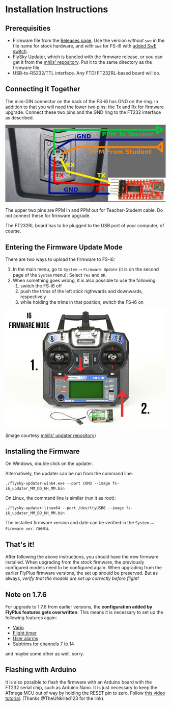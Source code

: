 # Installation Instructions #

## Prerequisities ##

* Firmware file from the [Releases page](https://github.com/qba667/FlySkyI6/releases).
  Use the version _without_ `swe` in the file name for stock hardware,
  and _with_ `swe` for FS-i6 with [added SwE switch](HW-Mod-SwE).
* FlySky Updater, which is bundled with the firmware release,
  or you can get it from the
  [mhils' repository](https://github.com/mhils/flysky-updater).
  Put it to the same directory as the firmware file.
* USB-to-RS232/TTL interface. Any FTDI FT232RL-based board will do.


## Connecting it Together ##

The mini-DIN connector on the back of the FS-i6 has GND on the ring.
In addition to that you will need the lower two pins: the Tx and Rx
for firmware upgrade. Connect these two pins and the GND ring to the
FT232 interface as described.

![FS i6 connection](fs-i6-minidin.jpg)

The upper two pins are PPM in and PPM out for Teacher-Student cable.
Do not connect these for firmware upgrade.

The FT232RL board has to be plugged to the USB port of your computer, of course.


## Entering the Firmware Update Mode ##

There are two ways to upload the firmware to FS-i6:

1. In the main menu, go to `System` ⭢ `Firmware Update` (it is on the second
   page of the `System` menu); Select `Yes` and `OK`.
1. When something goes wrong, it is also possible to use the following:
    1. switch the FS-i6 off
    1. push the trims of the left stick rigthwards and downwards, respectively
    1. while holding the trims in that position, switch the FS-i6 on

![Entering FW update](fs-i6-update.jpg)

(image courtesy [mhills' updater repository](https://github.com/mhils/flysky-updater))


## Installing the Firmware ##

On Windows, double click on the updater.

Alternatively, the updater can be run from the command line:

```
./flysky-updater-win64.exe --port COM3 --image fs-i6_updater_MM_DD_HH_MM.bin
```

On Linux, the command line is similar (run it as root):

```
./flysky-updater-linux64 --port /dev/ttyUSB0 --image fs-i6_updater_MM_DD_HH_MM.bin
```

The installed firmware version and date can be verified
in the `System` ⭢ `Firmware ver.` menu.


## That's it! ##

After following the above instructions, you should have the new firmware
installed. When upgrading from the stock firmware, the previously configured
models need to be configured again. When upgrading from the earlier FlyPlus
firmware versions, the set up _should_ be preserved. But as always, *verify
that the models are set up correctly before flight!*

## Note on 1.7.6 ##

For upgrade to 1.7.6 from earlier versions, the **configuration added by
FlyPlus features gets overwritten**. This means it is necessary to set up the
following features again:

* [Vario](Vario)
* [Flight timer](Timer)
* [User alarms](Alarms)
* [Subtrims for channels 7 to 14](14-channels)

and maybe some other as well, sorry.

## Flashing with Arduino ##

It is also possible to flash the firmware with an Arduino board
with the FT232 serial chip, such as Arduino Nano. It is just necessary
to keep the ATmega MCU out of way by holding the RESET pin to zero.
Follow [this video tutorial](https://www.youtube.com/watch?v=LfZHrCZyC6o).
(Thanks @TheUNkilled123 for the link).

